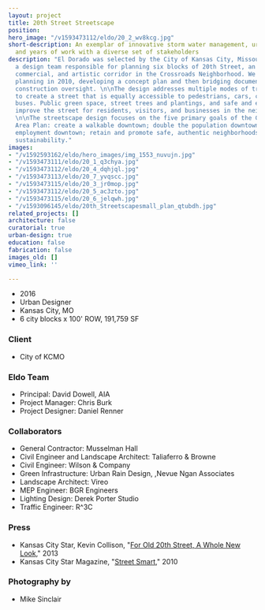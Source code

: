 ```yaml
---
layout: project
title: 20th Street Streetscape
position: 
hero_image: "/v1593473112/eldo/20_2_wv8kcg.jpg"
short-description: An exemplar of innovative storm water management, urban design,
  and years of work with a diverse set of stakeholders
description: "El Dorado was selected by the City of Kansas City, Missouri to lead
  a design team responsible for planning six blocks of 20th Street, an important residential,
  commercial, and artistic corridor in the Crossroads Neighborhood. We started with
  planning in 2010, developing a concept plan and then bridging documents, and later,
  construction oversight. \n\nThe design addresses multiple modes of transportation
  to create a street that is equally accessible to pedestrians, cars, cyclists, and
  buses. Public green space, street trees and plantings, and safe and efficient parking
  improve the street for residents, visitors, and businesses in the neighborhood.
  \n\nThe streetscape design focuses on the five primary goals of the Greater Downtown
  Area Plan: create a walkable downtown; double the population downtown; increase
  employment downtown; retain and promote safe, authentic neighborhoods; and promote
  sustainability."
images:
- "/v1592593162/eldo/hero_images/img_1553_nuvujn.jpg"
- "/v1593473111/eldo/20_1_q3chya.jpg"
- "/v1593473112/eldo/20_4_dqhjql.jpg"
- "/v1593473113/eldo/20_7_yvqscc.jpg"
- "/v1593473115/eldo/20_3_jr0mop.jpg"
- "/v1593473112/eldo/20_5_ac3zto.jpg"
- "/v1593473115/eldo/20_6_jelqwh.jpg"
- "/v1593096145/eldo/20th_Streetscapesmall_plan_qtubdh.jpg"
related_projects: []
architecture: false
curatorial: true
urban-design: true
education: false
fabrication: false
images_old: []
vimeo_link: ''

---
```

* 2016
* Urban Designer
* Kansas City, MO
* 6 city blocks x 100' ROW, 191,759 SF

### Client

* City of KCMO

### Eldo Team

* Principal: David Dowell, AIA
* Project Manager: Chris Burk
* Project Designer: Daniel Renner

### Collaborators

* General Contractor: Musselman Hall
* Civil Engineer and Landscape Architect: Taliaferro & Browne
* Civil Engineer: Wilson & Company
* Green Infrastructure: Urban Rain Design, ,Nevue Ngan Associates
* Landscape Architect: Vireo
* MEP Engineer: BGR Engineers
* Lighting Design: Derek Porter Studio
* Traffic Engineer: R^3C

### Press

* Kansas City Star, Kevin Collison, "[For Old 20th Street, A Whole New Look](downloads.ctfassets.net/7ceafwpo4r5g/6Njzpzjl1s5k91kxUf92mI/2fb90d7c6e3e69443a317b98bcb593f1/2013-Kansas_City_Star-20th_Street_Streetscape.pdf )," 2013
* Kansas City Star Magazine, "[Street Smart](downloads.ctfassets.net/7ceafwpo4r5g/HHox5X6K4a0rF5KR5Ukz9/cc1bc66df7e404781d5d46397570c099/2010-KC_Star_Magazine-20th_Street.pdf )," 2010

### Photography by

* Mike Sinclair